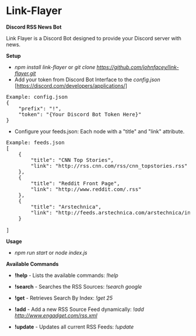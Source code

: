 # Link-Flayer

**Discord RSS News Bot**

Link Flayer is a Discord Bot designed to provide your Discord server with news.

**Setup** 

- *npm install link-flayer* or *git clone https://github.com/johnfacey/link-flayer.git*
- Add your token from Discord Bot Interface to the *config.json* [https://discord.com/developers/applications/]
<pre>
Example: config.json 
{
	"prefix": "!",
	"token": "{Your Discord Bot Token Here}"
}
</pre>

- Configure your feeds.json: Each node with a "title" and "link" attribute.

<pre>
Example: feeds.json 
[
    {
	    "title": "CNN Top Stories",
	    "link": "http://rss.cnn.com/rss/cnn_topstories.rss"
    },
    {
	    "title": "Reddit Front Page",
	    "link": "http://www.reddit.com/.rss"
    },
    {
	    "title": "Arstechnica",
	    "link": "http://feeds.arstechnica.com/arstechnica/index"
    }
    
]
</pre>

**Usage**

- *npm run start* or *node index.js*



**Available Commands**
	
* **!help** - Lists the available commands: *!help*

* **!search** - Searches the RSS Sources: *!search google*

* **!get** - Retrieves Search By Index: *!get 25*

* **!add** - Add a new RSS Source Feed dynamically: *!add http://www.engadget.com/rss.xml*

* **!update** - Updates all current RSS Feeds: *!update*

